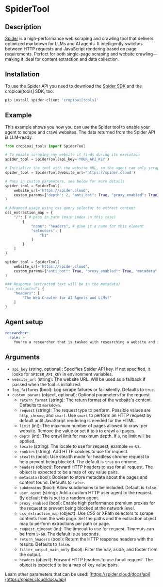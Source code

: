 # SpiderTool

## Description
[Spider](https://spider.cloud/?ref=cropioai) is a high-performance web scraping and crawling tool that delivers optimized markdown for LLMs and AI agents. It intelligently switches between HTTP requests and JavaScript rendering based on page requirements. Perfect for both single-page scraping and website crawling—making it ideal for content extraction and data collection.

## Installation
To use the Spider API you need to download the [Spider SDK](https://pypi.org/project/spider-client/) and the cropioai[tools] SDK, too:

```python
pip install spider-client 'cropioai[tools]'
```

## Example
This example shows you how you can use the Spider tool to enable your agent to scrape and crawl websites. The data returned from the Spider API is LLM-ready.

```python
from cropioai_tools import SpiderTool

# To enable scraping any website it finds during its execution
spider_tool = SpiderTool(api_key='YOUR_API_KEY')

# Initialize the tool with the website URL, so the agent can only scrape the content of the specified website
spider_tool = SpiderTool(website_url='https://spider.cloud')

# Pass in custom parameters, see below for more details
spider_tool = SpiderTool(
    website_url='https://spider.cloud',
    custom_params={"depth": 2, "anti_bot": True, "proxy_enabled": True}
)

# Advanced usage using css query selector to extract content
css_extraction_map = {
    "/": [ # pass in path (main index in this case)
        {
            "name": "headers", # give it a name for this element
            "selectors": [
                "h1"
            ]
        }
    ]
}

spider_tool = SpiderTool(
    website_url='https://spider.cloud',
    custom_params={"anti_bot": True, "proxy_enabled": True, "metadata": True, "css_extraction_map": css_extraction_map}
)

### Response (extracted text will be in the metadata)
"css_extracted": {
    "headers": [
        "The Web Crawler for AI Agents and LLMs!"
    ]
}
```
## Agent setup
```yaml
researcher:
  role: >
    You're a researcher that is tasked with researching a website and it's content (use crawl mode). The website is to crawl is: {website_url}.
```

## Arguments

- `api_key` (string, optional): Specifies Spider API key. If not specified, it looks for `SPIDER_API_KEY` in environment variables.
- `website_url` (string): The website URL. Will be used as a fallback if passed when the tool is initialized.
- `log_failures` (bool): Log scrape failures or fail silently. Defaults to `true`.
- `custom_params` (object, optional): Optional parameters for the request.
    - `return_format` (string): The return format of the website's content. Defaults to `markdown`.
    - `request` (string): The request type to perform. Possible values are `http`, `chrome`, and `smart`. Use `smart` to perform an HTTP request by default until JavaScript rendering is needed for the HTML.
    - `limit` (int): The maximum number of pages allowed to crawl per website. Remove the value or set it to `0` to crawl all pages.
    - `depth` (int): The crawl limit for maximum depth. If `0`, no limit will be applied.
    - `locale` (string): The locale to use for request, example `en-US`.
    - `cookies` (string): Add HTTP cookies to use for request.
    - `stealth` (bool): Use stealth mode for headless chrome request to help prevent being blocked. The default is `true` on chrome.
    - `headers` (object): Forward HTTP headers to use for all request. The object is expected to be a map of key value pairs.
    - `metadata` (bool): Boolean to store metadata about the pages and content found. Defaults to `false`.
    - `subdomains` (bool): Allow subdomains to be included. Default is `false`.
    - `user_agent` (string): Add a custom HTTP user agent to the request. By default this is set to a random agent.
    - `proxy_enabled` (bool): Enable high performance premium proxies for the request to prevent being blocked at the network level.
    - `css_extraction_map` (object): Use CSS or XPath selectors to scrape contents from the web page. Set the paths and the extraction object map to perform extractions per path or page.
    - `request_timeout` (int): The timeout to use for request. Timeouts can be from `5-60`. The default is `30` seconds.
    - `return_headers` (bool): Return the HTTP response headers with the results. Defaults to `false`.
    - `filter_output_main_only` (bool): Filter the nav, aside, and footer from the output.
    - `headers` (object): Forward HTTP headers to use for all request. The object is expected to be a map of key value pairs.

Learn other parameters that can be used: [https://spider.cloud/docs/api](https://spider.cloud/docs/api)

